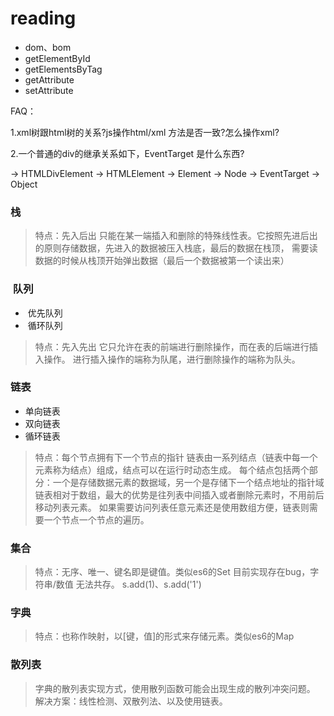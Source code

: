 # reading

-  dom、bom
-  getElementById
-  getElementsByTag
-  getAttribute
-  setAttribute

FAQ：

1.xml树跟html树的关系?js操作html/xml 方法是否一致?怎么操作xml?

2.一个普通的div的继承关系如下，EventTarget 是什么东西?

→ HTMLDivElement -> HTMLElement -> Element -> Node -> EventTarget -> Object



### 栈

> 特点：先入后出
> 只能在某一端插入和删除的特殊线性表。它按照先进后出的原则存储数据，先进入的数据被压入栈底，最后的数据在栈顶，
> 需要读数据的时候从栈顶开始弹出数据（最后一个数据被第一个读出来）


###  队列
-  优先队列
-  循环队列

> 特点：先入先出
> 它只允许在表的前端进行删除操作，而在表的后端进行插入操作。
> 进行插入操作的端称为队尾，进行删除操作的端称为队头。

### 链表
- 单向链表
- 双向链表
- 循环链表

> 特点：每个节点拥有下一个节点的指针
> 链表由一系列结点（链表中每一个元素称为结点）组成，结点可以在运行时动态生成。
> 每个结点包括两个部分：一个是存储数据元素的数据域，另一个是存储下一个结点地址的指针域
> 链表相对于数组，最大的优势是往列表中间插入或者删除元素时，不用前后移动列表元素。
> 如果需要访问列表任意元素还是使用数组方便，链表则需要一个节点一个节点的遍历。

### 集合

> 特点：无序、唯一、键名即是键值。类似es6的Set
> 目前实现存在bug，字符串/数值 无法共存。 s.add(1)、s.add('1')

### 字典

> 特点：也称作映射，以[键，值]的形式来存储元素。类似es6的Map

### 散列表

> 字典的散列表实现方式，使用散列函数可能会出现生成的散列冲突问题。
> 解决方案：线性检测、双散列法、以及使用链表。